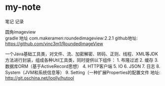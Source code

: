 # my-note
笔记 记录

圆角imageview  
gradle 地址
com.makeramen:roundedimageview:2.2.1
github地址:
https://github.com/vinc3m1/RoundedImageView


一个Java基础工具类，对文件、流、加密解密、转码、正则、线程、XML等JDK方法进行封装，组成各种Util工具类，同时提供以下组件： 1. 布隆过滤 2. 缓存 3. 数据库ORM（基于ActiveRecord思想） 4. HTTP客户端 5. IO 6. JSON 7. 日志 8. System（JVM和系统信息等） 9. Setting（一种扩展Properties的配置文件
地址:
http://git.oschina.net/loolly/hutool
